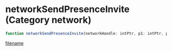 # networkSendPresenceInvite (Category network)

```js
function networkSendPresenceInvite(networkHandle: intPtr, p1: intPtr, p2: number, p3: number): Array
```

[filename](networkSendPresenceInvite_m.md ':include')
